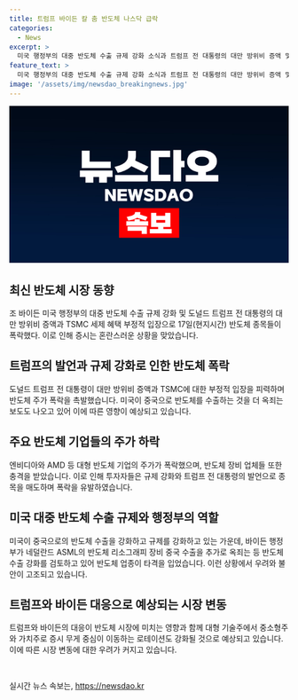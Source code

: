 ```yaml
---
title: 트럼프 바이든 칼 춤 반도체 나스닥 급락
categories:
  - News
excerpt: >
  미국 행정부의 대중 반도체 수출 규제 강화 소식과 트럼프 전 대통령의 대만 방위비 증액 및 TSMC 세제 혜택 부정적 발언으로 17일 반도체 종목들이 폭락했다. 이로 인해 엔비디아, AMD 및 반도체 ETF 등 대형 종목들 뿐만 아니라 반도체 장비 업체도 큰 타격을 입었으며, 바이든 행정부의 ASML 반도체 리소그래피 장비 중국 수출을 추가로 옥죄는 방안 검토 소식으로 랭크가 하락했다. 또한, 트럼프의 대만 방위비 증액과 TSMC 세제 지원 부정적 발언으로 반도체 주가가 하락하며 증시 전반에 영향을 미치고 있는 상황이다.
feature_text: >
  미국 행정부의 대중 반도체 수출 규제 강화 소식과 트럼프 전 대통령의 대만 방위비 증액 및 TSMC 세제 혜택 부정적 발언으로 17일 반도체 종목들이 폭락했다. 이로 인해 엔비디아, AMD 및 반도체 ETF 등 대형 종목들 뿐만 아니라 반도체 장비 업체도 큰 타격을 입었으며, 바이든 행정부의 ASML 반도체 리소그래피 장비 중국 수출을 추가로 옥죄는 방안 검토 소식으로 랭크가 하락했다. 또한, 트럼프의 대만 방위비 증액과 TSMC 세제 지원 부정적 발언으로 반도체 주가가 하락하며 증시 전반에 영향을 미치고 있는 상황이다.
image: '/assets/img/newsdao_breakingnews.jpg'
---
```


<p><img src="/assets/img/newsdao_breakingnews.jpg" alt="koreaapp 속보" /></p>

<h2 data-ke-size="size26">최신 반도체 시장 동향</h2>

<p data-ke-size="size16">조 바이든 미국 행정부의 대중 반도체 수출 규제 강화 및 도널드 트럼프 전 대통령의 대만 방위비 증액과 TSMC 세제 혜택 부정적 입장으로 17일(현지시간) 반도체 종목들이 폭락했다. 이로 인해 증시는 혼란스러운 상황을 맞았습니다.</p>

<h2 data-ke-size="size24">트럼프의 발언과 규제 강화로 인한 반도체 폭락</h2>

<p data-ke-size="size16">도널드 트럼프 전 대통령이 대만 방위비 증액과 TSMC에 대한 부정적 입장을 피력하며 반도체 주가 폭락을 촉발했습니다. 미국이 중국으로 반도체를 수출하는 것을 더 옥죄는 보도도 나오고 있어 이에 따른 영향이 예상되고 있습니다. </p>

<h2 data-ke-size="size24">주요 반도체 기업들의 주가 하락</h2>

<p data-ke-size="size16">엔비디아와 AMD 등 대형 반도체 기업의 주가가 폭락했으며, 반도체 장비 업체들 또한 충격을 받았습니다. 이로 인해 투자자들은 규제 강화와 트럼프 전 대통령의 발언으로 종목을 매도하며 폭락을 유발하였습니다.</p>

<h2 data-ke-size="size24">미국 대중 반도체 수출 규제와 행정부의 역할</h2>

<p data-ke-size="size16">미국이 중국으로의 반도체 수출을 강화하고 규제를 강화하고 있는 가운데, 바이든 행정부가 네덜란드 ASML의 반도체 리소그래피 장비 중국 수출을 추가로 옥죄는 등 반도체 수출 강화를 검토하고 있어 반도체 업종이 타격을 입었습니다. 이런 상황에서 우려와 불안이 고조되고 있습니다. </p>

<h2 data-ke-size="size24">트럼프와 바이든 대응으로 예상되는 시장 변동</h2>

<p data-ke-size="size16">트럼프와 바이든의 대응이 반도체 시장에 미치는 영향과 함께 대형 기술주에서 중소형주와 가치주로 증시 무게 중심이 이동하는 로테이션도 강화될 것으로 예상되고 있습니다. 이에 따른 시장 변동에 대한 우려가 커지고 있습니다.</p>

<p data-ke-size="size16">&nbsp;</p>
실시간 뉴스 속보는, <a href="https://newsdao.kr" rel="dofollow">https://newsdao.kr</a>


